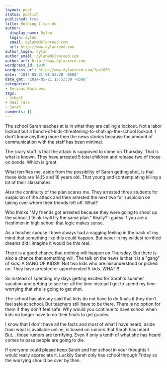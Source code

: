 ```yaml
---
layout: post
status: publish
published: true
title: Nothing I can do
author:
  display_name: Dylan
  login: dylan
  email: dylan@dylanreed.com
  url: http://www.dylanreed.com
author_login: dylan
author_email: dylan@dylanreed.com
author_url: http://www.dylanreed.com
wordpress_id: 1830
wordpress_url: http://www.dylanreed.com/?p=1830
date: '2014-05-21 08:53:30 -0500'
date_gmt: '2014-05-21 15:53:30 -0500'
categories:
- Serious Business
tags:
- School
- Real Talk
- Sarah
comments: []
---
```

<p>The school Sarah teaches at is in what they are calling a lockout. Not a labor lockout but a bunch-of-kids-threatening-to-shot-up-the-school lockout. I don't know anything more then the news stories because the amount of communication with the staff has been minimal.</p>
<p>The scary stuff is that the attack is supposed to come on Thursday. That is what is known. They have arrested 5 total children and release two of those on bonds. Which is great.</p>
<p>What terrifies me, aside from the possibility of Sarah getting shot, is that these kids are 14,15 and 16 years old. That young and contemplating killing a lot of their classmates.</p>
<p>Also the continuity of the plan scares me. They arrested three students for suspicion of the attack and then arrested the next two for suspicion on taking over where their friends left off. What?</p>
<p>Who thinks "My friends got arrested because they were going to shoot up the school, I think I will try the same plan." Really? I guess if you are a freshmen in high school that logic makes sense.</p>
<p>As a teacher spouse I have always had a nagging feeling in the back of my mind that something like this could happen. But never in my wildest terrified dreams did I imagine it would be this real.</p>
<p>There is a good chance that nothing will happen on Thursday. But there is also a chance that something will. The talk on the news is that it is a "gang" of kids. A GANG OF KIDS!!! Not two kids who are misunderstood or picked on. They have arrested or apprehended 5 kids. WHAT!!!</p>
<p>So instead of spending my days getting excited for Sarah's summer vacation and getting to see her all the time instead I get to spend my time worrying that she is going to get shot.</p>
<p>The school has already said that kids do not have to do finals if they don't feel safe at school. But teachers still have to be there. There is no option for them if they don't feel safe. Why would you continue to have school when kids no longer have to do their finals to get grades.</p>
<p>I know that I don't have all the facts and most of what I have heard, aside from what is available online, is based on rumors that Sarah has heard. But... those rumors are terrifying. Even if only a tenth of what she has heard comes to pass people are going to die.</p>
<p>If everyone could please keep Sarah and her school in your thoughts I would really appreciate it. Luckily Sarah only has school through Friday so the worrying should be over by then.</p>
